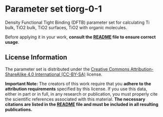 # Parameter set tiorg-0-1

Density Functional Tight Binding (DFTB) parameter set for calculating Ti bulk, TiO2 bulk, TiO2 surfaces, TiO2 with organic molecules.

Before applying it in your work, **consult the [README](README) file to ensure correct usage**.


## License Information

The parameter set is distributed under the [Creative Commons Attribution-ShareAlike 4.0 International (CC-BY-SA)](LICENSE) license.

**Important Note:** The creators of this work require that you **adhere to the attribution requirements** specified by this license. If you use this data, either in part or in full, in any research or publication, you must properly cite the scientific references associated with this material. **The necessary citations are listed in the [README](README) file and must be included in all resulting publications.**
